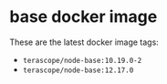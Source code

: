 # base docker image

These are the latest docker image tags:

- `terascope/node-base:10.19.0-2`
- `terascope/node-base:12.17.0`

